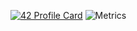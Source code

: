 [![42 Profile Card](https://1337-readme.vercel.app/api/profile?cursus=42cursus&dark=true&email=hide&leet_logo=hide&login=ysonmez)](https://github.com/yavuzsonmez?tab=repositories)
![Metrics](https://github.com/yavuzsonmez/yavuzsonmez/blob/main/github-metrics.svg)
